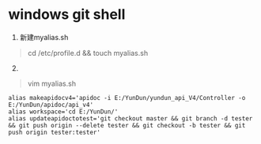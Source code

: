 # windows git shell

1. 新建myalias.sh
> cd /etc/profile.d && touch myalias.sh
2.
> vim myalias.sh
```
alias makeapidocv4='apidoc -i E:/YunDun/yundun_api_V4/Controller -o E:/YunDun/apidoc/api_v4'
alias workspace='cd E:/YunDun/'
alias updateapidoctotest='git checkout master && git branch -d tester && git push origin --delete tester && git checkout -b tester && git push origin tester:tester'

```
